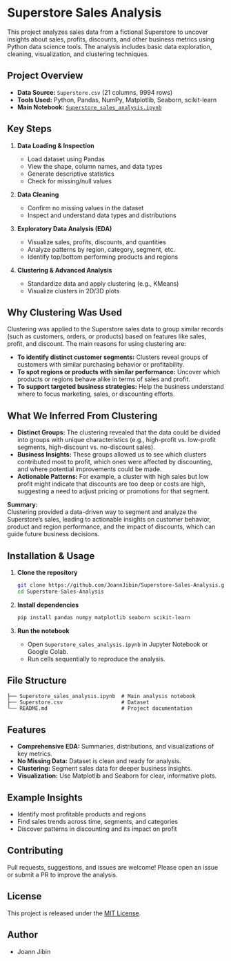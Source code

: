 # Superstore Sales Analysis

This project analyzes sales data from a fictional Superstore to uncover insights about sales, profits, discounts, and other business metrics using Python data science tools. The analysis includes basic data exploration, cleaning, visualization, and clustering techniques.

## Project Overview

- **Data Source:** `Superstore.csv` (21 columns, 9994 rows)
- **Tools Used:** Python, Pandas, NumPy, Matplotlib, Seaborn, scikit-learn
- **Main Notebook:** [`Superstore_sales_analysis.ipynb`](Superstore_sales_analysis.ipynb)

## Key Steps

1. **Data Loading & Inspection**
   - Load dataset using Pandas
   - View the shape, column names, and data types
   - Generate descriptive statistics
   - Check for missing/null values

2. **Data Cleaning**
   - Confirm no missing values in the dataset
   - Inspect and understand data types and distributions

3. **Exploratory Data Analysis (EDA)**
   - Visualize sales, profits, discounts, and quantities
   - Analyze patterns by region, category, segment, etc.
   - Identify top/bottom performing products and regions

4. **Clustering & Advanced Analysis**
   - Standardize data and apply clustering (e.g., KMeans)
   - Visualize clusters in 2D/3D plots

## Why Clustering Was Used

Clustering was applied to the Superstore sales data to group similar records (such as customers, orders, or products) based on features like sales, profit, and discount. The main reasons for using clustering are:

- **To identify distinct customer segments:** Clusters reveal groups of customers with similar purchasing behavior or profitability.
- **To spot regions or products with similar performance:** Uncover which products or regions behave alike in terms of sales and profit.
- **To support targeted business strategies:** Help the business understand where to focus marketing, sales, or discounting efforts.

## What We Inferred From Clustering

- **Distinct Groups:** The clustering revealed that the data could be divided into groups with unique characteristics (e.g., high-profit vs. low-profit segments, high-discount vs. no-discount sales).
- **Business Insights:** These groups allowed us to see which clusters contributed most to profit, which ones were affected by discounting, and where potential improvements could be made.
- **Actionable Patterns:** For example, a cluster with high sales but low profit might indicate that discounts are too deep or costs are high, suggesting a need to adjust pricing or promotions for that segment.

**Summary:**  
Clustering provided a data-driven way to segment and analyze the Superstore’s sales, leading to actionable insights on customer behavior, product and region performance, and the impact of discounts, which can guide future business decisions.

## Installation & Usage

1. **Clone the repository**
   ```bash
   git clone https://github.com/JoannJibin/Superstore-Sales-Analysis.git
   cd Superstore-Sales-Analysis
   ```

2. **Install dependencies**
   ```bash
   pip install pandas numpy matplotlib seaborn scikit-learn
   ```

3. **Run the notebook**
   - Open `Superstore_sales_analysis.ipynb` in Jupyter Notebook or Google Colab.
   - Run cells sequentially to reproduce the analysis.

## File Structure

```
├── Superstore_sales_analysis.ipynb  # Main analysis notebook
├── Superstore.csv                   # Dataset
└── README.md                        # Project documentation
```

## Features

- **Comprehensive EDA:** Summaries, distributions, and visualizations of key metrics.
- **No Missing Data:** Dataset is clean and ready for analysis.
- **Clustering:** Segment sales data for deeper business insights.
- **Visualization:** Use Matplotlib and Seaborn for clear, informative plots.

## Example Insights

- Identify most profitable products and regions
- Find sales trends across time, segments, and categories
- Discover patterns in discounting and its impact on profit

## Contributing

Pull requests, suggestions, and issues are welcome! Please open an issue or submit a PR to improve the analysis.

## License

This project is released under the [MIT License](LICENSE).

## Author

- Joann Jibin

